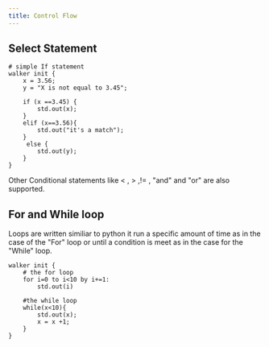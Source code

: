 ```yaml
---
title: Control Flow
---
```

## Select Statement 
```jac
# simple If statement
walker init {
    x = 3.56;
    y = "X is not equal to 3.45";

    if (x ==3.45) {
        std.out(x);
    }
    elif (x==3.56){
        std.out("it's a match");
    }
     else {
        std.out(y);
    }
}

```
Other Conditional statements like < , > ,!= , "and" and "or" are also supported.

## For and While loop

Loops are written similiar to python it run a specific amount of time as in the case of the "For" loop or until a condition is meet as in the case for the "While" loop.

```jac
walker init {
    # the for loop
    for i=0 to i<10 by i+=1:
        std.out(i)

    #the while loop
    while(x<10){
        std.out(x);
        x = x +1;
    }
}
```
